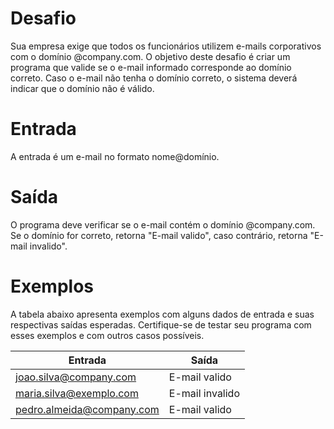# Desafio
Sua empresa exige que todos os funcionários utilizem e-mails corporativos com o domínio @company.com. O objetivo deste desafio é criar um programa que valide se o e-mail informado corresponde ao domínio correto. Caso o e-mail não tenha o domínio correto, o sistema deverá indicar que o domínio não é válido.

# Entrada
A entrada é um e-mail no formato nome@domínio.

# Saída
O programa deve verificar se o e-mail contém o domínio @company.com. Se o domínio for correto, retorna "E-mail valido", caso contrário, retorna "E-mail invalido".

# Exemplos
A tabela abaixo apresenta exemplos com alguns dados de entrada e suas respectivas saídas esperadas. Certifique-se de testar seu programa com esses exemplos e com outros casos possíveis.

| Entrada                     | Saída           |
|-----------------------------|-----------------|
| joao.silva@company.com      | E-mail valido   |
| maria.silva@exemplo.com     | E-mail invalido |
| pedro.almeida@company.com   | E-mail valido   |

